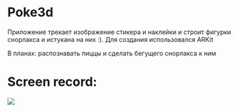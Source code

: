 # Poke3d

Приложение трекает изображение стикера и наклейки и строит фигурки снорлакса и истукана на них :). Для создания использовался ARKit

В планах: распознавать пиццы и сделать бегущего снорлакса к ним

# Screen record: 



![](https://github.com/annagogley/Poke3d/blob/main/promo.gif)
